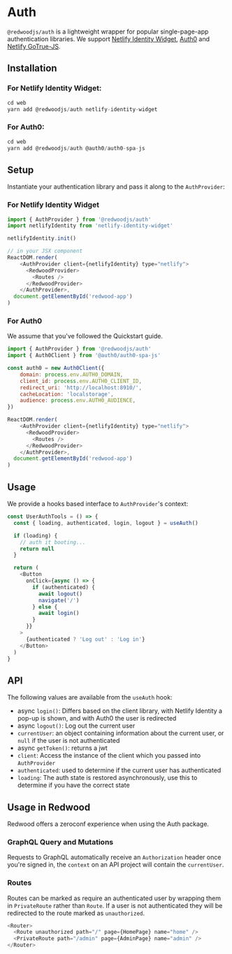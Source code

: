 # Auth

`@redwoodjs/auth` is a lightweight wrapper for popular single-page-app authentication libraries. We support [Netlify Identity Widget](https://github.com/netlify/netlify-identity-widget), [Auth0](https://github.com/auth0/auth0-spa-js) and [Netlify GoTrue-JS](https://github.com/netlify/gotrue-js).

## Installation

### For Netlify Identity Widget:
```js
cd web
yarn add @redwoodjs/auth netlify-identity-widget
```

### For Auth0:
```js
cd web
yarn add @redwoodjs/auth @auth0/auth0-spa-js
```

## Setup

Instantiate your authentication library and pass it along to the `AuthProvider`:

### For Netlify Identity Widget

```js
import { AuthProvider } from '@redwoodjs/auth'
import netlifyIdentity from 'netlify-identity-widget'

netlifyIdentity.init()

// in your JSX component
ReactDOM.render(
    <AuthProvider client={netlifyIdentity} type="netlify">
      <RedwoodProvider>
        <Routes />
      </RedwoodProvider>
    </AuthProvider>,
  document.getElementById('redwood-app')
)
```

### For Auth0

We assume that you've followed the Quickstart guide.

```js
import { AuthProvider } from '@redwoodjs/auth'
import { Auth0Client } from '@auth0/auth0-spa-js'

const auth0 = new Auth0Client({
    domain: process.env.AUTH0_DOMAIN,
    client_id: process.env.AUTH0_CLIENT_ID,
    redirect_uri: 'http://localhost:8910/',
    cacheLocation: 'localstorage',
    audience: process.env.AUTH0_AUDIENCE,
})

ReactDOM.render(
    <AuthProvider client={netlifyIdentity} type="netlify">
      <RedwoodProvider>
        <Routes />
      </RedwoodProvider>
    </AuthProvider>,
  document.getElementById('redwood-app')
)
```

## Usage

We provide a hooks based interface to `AuthProvider`'s context:

```js
const UserAuthTools = () => {
  const { loading, authenticated, login, logout } = useAuth()

  if (loading) {
    // auth it booting...
    return null
  }

  return (
    <Button
      onClick={async () => {
        if (authenticated) {
          await logout()
          navigate('/')
        } else {
          await login()
        }
      }}
    >
      {authenticated ? 'Log out' : 'Log in'}
    </Button>
  )
}
```

## API

The following values are available from the `useAuth` hook:

* async `login()`: Differs based on the client library, with Netlify Identity a pop-up is shown, and with Auth0 the user is redirected
* async `logout()`: Log out the current user
* `currentUser`: an object containing information about the current user, or `null` if the user is not authenticated
* async `getToken()`: returns a jwt
* `client`: Access the instance of the client which you passed into `AuthProvider`
* `authenticated`: used to determine if the current user has authenticated
* `loading`: The auth state is restored asynchronously, use this to determine if you have the correct state

## Usage in Redwood

Redwood offers a zeroconf experience when using the Auth package.

### GraphQL Query and Mutations

Requests to GraphQL automatically receive an `Authorization` header once you're signed in, the `context` on an API project will contain the `currentUser`.

### Routes

Routes can be marked as require an authenticated user by wrapping them in `PrivateRoute` rather than `Route`. If a user is not authenticated they will be redirected to the route marked as `unauthorized`.

```js
<Router>
  <Route unauthorized path="/" page={HomePage} name="home" />
  <PrivateRoute path="/admin" page={AdminPage} name="admin" />
</Router>
```
